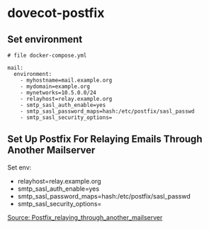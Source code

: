 # dovecot-postfix

## Set environment


```console
# file docker-compose.yml

mail:
  environment:
    - myhostname=mail.example.org 
    - mydomain=example.org 
    - mynetworks=10.5.0.0/24
    - relayhost=relay.example.org
    - smtp_sasl_auth_enable=yes
    - smtp_sasl_password_maps=hash:/etc/postfix/sasl_passwd
    - smtp_sasl_security_options=
```      

## Set Up Postfix For Relaying Emails Through Another Mailserver 

Set env:
- relayhost=relay.example.org
- smtp_sasl_auth_enable=yes
- smtp_sasl_password_maps=hash:/etc/postfix/sasl_passwd
- smtp_sasl_security_options=


[Source: Postfix_relaying_through_another_mailserver](https://www.howtoforge.com/postfix_relaying_through_another_mailserver)